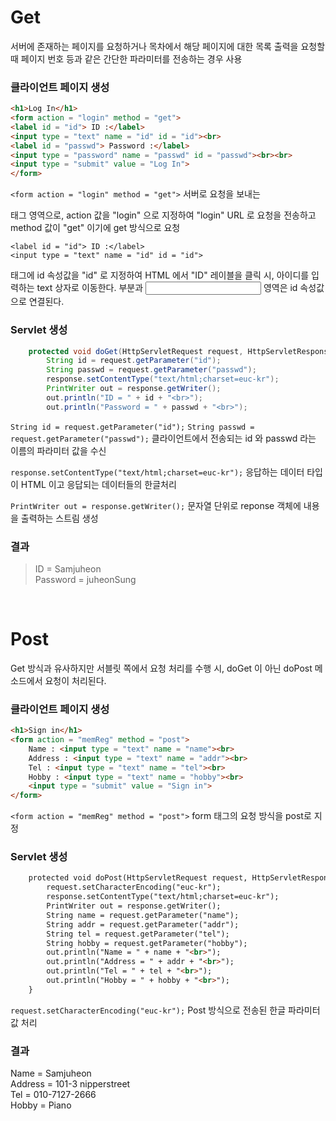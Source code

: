 # Get
서버에 존재하는 페이지를 요청하거나 목차에서 해당 페이지에 대한 목록 출력을 요청할 때 페이지 번호 등과 같은 간단한 파라미터를 전송하는 경우 사용
 
 <h3>클라이언트 페이지 생성</h3>
 
```html
<h1>Log In</h1>
<form action = "login" method = "get">
<label id = "id"> ID :</label>
<input type = "text" name = "id" id = "id"><br>
<label id = "passwd"> Password :</label>
<input type = "password" name = "passwd" id = "passwd"><br><br>
<input type = "submit" value = "Log In">
</form>
```


`<form action = "login" method = "get">`
서버로 요청을 보내는 <form> 태그 영역으로, action 값을
"login" 으로 지정하여 "login" URL 로 요청을 전송하고 method 값이 "get" 이기에 get 방식으로 요청

```
<label id = "id"> ID :</label>
<input type = "text" name = "id" id = "id">
```
<label> 태그에 id 속성값을 "id" 로 지정하여 HTML 에서 "ID" 레이블을 클릭 시, 아이디를 입력하는 text 상자로 이동한다. <label> 부분과 <input> 영역은 id 속성값으로 연결된다.


<h3>Servlet 생성</h3>

```java
	protected void doGet(HttpServletRequest request, HttpServletResponse response) throws ServletException, IOException {
		String id = request.getParameter("id");
		String passwd = request.getParameter("passwd");
		response.setContentType("text/html;charset=euc-kr");
		PrintWriter out = response.getWriter();
		out.println("ID = " + id + "<br>");
		out.println("Password = " + passwd + "<br>");
```

`String id = request.getParameter("id");`
`String passwd = request.getParameter("passwd");`
클라이언트에서 전송되는 id 와 passwd 라는 이름의 파라미터 값을 수신

`response.setContentType("text/html;charset=euc-kr");`
응답하는 데이터 타입이 HTML 이고 응답되는 데이터들의 한글처리

`PrintWriter out = response.getWriter();`
문자열 단위로 reponse 객체에 내용을 출력하는 스트림 생성


<h3>결과</h3>

>ID = Samjuheon  
>Password = juheonSung

<br>

# Post
Get 방식과 유사하지만 서블릿 쪽에서 요청 처리를 수행 시, doGet 이 아닌 doPost 메소드에서 요청이 처리된다.

<h3>클라이언트 페이지 생성</h3>

```html
<h1>Sign in</h1>
<form action = "memReg" method = "post">
	Name : <input type = "text" name = "name"><br>
	Address : <input type = "text" name = "addr"><br>
	Tel : <input type = "text" name = "tel"><br>
	Hobby : <input type = "text" name = "hobby"><br>
	<input type = "submit" value = "Sign in">
</form>
```

`<form action = "memReg" method = "post">`
form 태그의 요청 방식을 post로 지정

<h3>Servlet 생성</h3>

```html
	protected void doPost(HttpServletRequest request, HttpServletResponse response) throws ServletException, IOException {
		request.setCharacterEncoding("euc-kr");
		response.setContentType("text/html;charset=euc-kr");
		PrintWriter out = response.getWriter();
		String name = request.getParameter("name");
		String addr = request.getParameter("addr");
		String tel = request.getParameter("tel");
		String hobby = request.getParameter("hobby");
		out.println("Name = " + name + "<br>");
		out.println("Address = " + addr + "<br>");
		out.println("Tel = " + tel + "<br>");
		out.println("Hobby = " + hobby + "<br>");
	}

```

`request.setCharacterEncoding("euc-kr");`
Post 방식으로 전송된 한글 파라미터 값 처리

<h3>결과</h3>


Name = Samjuheon  
Address = 101-3 nipperstreet  
Tel = 010-7127-2666  
Hobby = Piano

